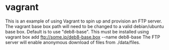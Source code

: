 # vagrant

This is an example of using Vagrant to spin up and provision an FTP server.
The vagrant base box path will need to be changed to a valid debian/ubuntu base box.
Default is to use "deb8-base". This must be installed using
vagrant box add ftp://some.ip/deb8-base.box --name deb8-base
The FTP server will enable anonymous download of files from ./data/files.
